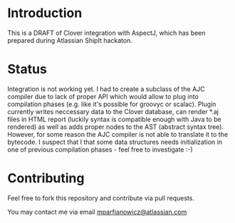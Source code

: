 # Introduction #

This is a DRAFT of Clover integration with AspectJ, which has been prepared during Atlassian ShipIt hackaton. 


# Status #

Integration is not working yet. I had to create a subclass of the AJC compiler due to lack of proper API which would 
allow to plug into compilation phases (e.g. like it's possible for groovyc or scalac). Plugin currently writes
neccessary data to the Clover database, can render *.aj files in HTML report (luckily syntax is compatible enough 
with Java to be rendered) as well as adds proper nodes to the AST (abstract syntax tree). However, for some reason 
the AJC compiler is not able to translate it to the bytecode. I suspect that I that some data structures needs 
initialization in one of previous compilation phases - feel free to investigate :-)


# Contributing #

Feel free to fork this repository and contribute via pull requests. 

You may contact me via email mparfianowicz@atlassian.com